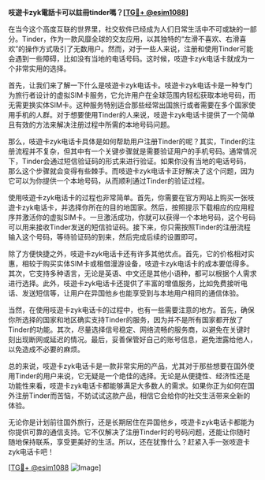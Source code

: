 **吱遊卡zyk電話卡可以註冊tinder嗎？[[TG💪+ @esim1088](https://t.me/s/esim1088)]**

在当今这个高度互联的世界里，社交软件已经成为人们日常生活中不可或缺的一部分。Tinder，作为一款风靡全球的交友应用，以其独特的“左滑不喜欢、右滑喜欢”的操作方式吸引了无数用户。然而，对于一些人来说，注册和使用Tinder可能会遇到一些障碍，比如没有当地的电话号码。这时候，吱遊卡zyk电话卡就成为一个非常实用的选择。

首先，让我们来了解一下什么是吱遊卡zyk电话卡。吱遊卡zyk电话卡是一种专门为旅行者设计的虚拟SIM卡服务，它允许用户在全球范围内轻松获取本地号码，而无需更换实体SIM卡。这种服务特别适合那些经常出国旅行或者需要在多个国家使用手机的人群。对于想要使用Tinder的人来说，吱遊卡zyk电话卡提供了一个简单且有效的方法来解决注册过程中所需的本地号码问题。

那么，吱遊卡zyk电话卡具体是如何帮助用户注册Tinder的呢？其实，Tinder的注册流程并不复杂，但其中有一个关键步骤就是需要验证用户的手机号码。通常情况下，Tinder会通过短信验证码的形式来进行验证。如果你没有当地的电话号码，那么这个步骤就会变得有些棘手。而吱遊卡zyk电话卡正好解决了这个问题，因为它可以为你提供一个本地号码，从而顺利通过Tinder的验证过程。

使用吱遊卡zyk电话卡的过程也非常简单。首先，你需要在官方网站上购买一张吱遊卡zyk电话卡，并选择你所在的目的地国家。然后，按照提示下载相应的应用程序并激活你的虚拟SIM卡。一旦激活成功，你就可以获得一个本地号码，这个号码可以用来接收Tinder发送的短信验证码。接下来，你只需按照Tinder的注册流程输入这个号码，等待验证码的到来，然后完成后续的设置即可。

除了方便快捷之外，吱遊卡zyk电话卡还有许多其他优点。首先，它的价格相对实惠，相较于购买实体SIM卡或租借漫游设备，吱遊卡zyk电话卡的成本要低得多。其次，它支持多种语言，无论是英语、中文还是其他小语种，都可以根据个人需求进行选择。此外，吱遊卡zyk电话卡还提供了丰富的增值服务，比如免费接听电话、发送短信等，让用户在异国他乡也能享受到与本地用户相同的通信体验。

当然，在使用吱遊卡zyk电话卡的过程中，也有一些需要注意的地方。首先，确保你所选择的国家和地区确实支持Tinder的服务，因为并不是所有国家都开放了Tinder的功能。其次，尽量选择信号稳定、网络流畅的服务商，以避免在关键时刻出现断网或延迟的情况。最后，妥善保管好自己的账号信息，避免泄露给他人，以免造成不必要的麻烦。

总的来说，吱遊卡zyk电话卡是一款非常实用的产品，尤其对于那些想要在国外使用Tinder的用户来说，它无疑是一个绝佳的选择。无论是从便捷性、经济性还是功能性来看，吱遊卡zyk电话卡都能够满足大多数人的需求。如果你正为如何在国外注册Tinder而苦恼，不妨试试这款产品，相信它会给你的社交生活带来全新的体验。

无论你是计划前往国外旅行，还是长期居住在异国他乡，吱遊卡zyk电话卡都能为你提供可靠的通信支持。它不仅解决了注册Tinder时的号码问题，还能让你随时随地保持联系，享受更美好的生活。所以，还在犹豫什么？赶紧入手一张吱遊卡zyk电话卡吧！

[[TG💪+ @esim1088](https://t.me/s/esim1088) ![Image](https://i.postimg.cc/4NQfJmqS/Snipaste-2025-05-13-00-14-12.png)]